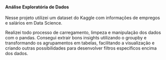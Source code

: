 #### Análise Exploratória de Dados
Nesse projeto utilizei um dataset do Kaggle com informações de empregos e salários em Data Science.

Realizei todo processo de carregamento, limpeza e manipulação dos dados com o pandas. Consegui extrair bons insights utilizando o groupby e transformando os agrupamentos em tabelas, facilitando a visualização e criando outras possibilidades para desenvolver filtros específicos encima dos dados.
